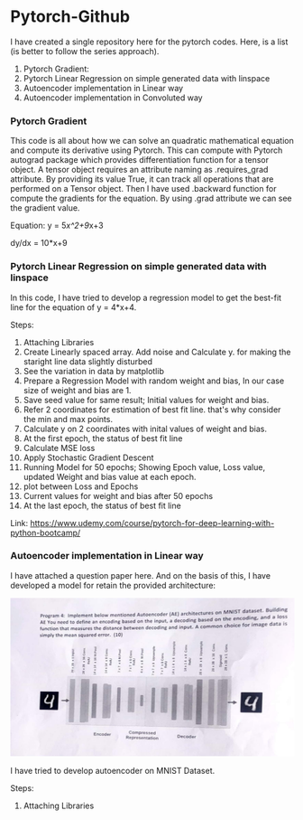 # Pytorch-Github

I have created a single repository here for the pytorch codes.
Here, is a list (is better to follow the series approach).
1. Pytorch Gradient:
2. Pytorch Linear Regression on simple generated data with linspace
3. Autoencoder implementation in Linear way
4. Autoencoder implementation in Convoluted way


### Pytorch Gradient
This code is all about how we can solve an quadratic mathematical equation and compute its derivative using Pytorch. This can compute with Pytorch autograd package which provides differentiation function for a tensor object. A tensor object requires an attribute naming as .requires_grad attribute. By providing its value True, it can track all operations that are performed on a Tensor object. Then I have used .backward function for compute the gradients for the equation. By using .grad attribute we can see the gradient value.

Equation: y = 5*x^2+9*x+3

dy/dx = 10*x+9
  
### Pytorch Linear Regression on simple generated data with linspace
In this code, I have tried to develop a regression model to get the best-fit line for the equation of y = 4*x+4.

Steps:
1. Attaching Libraries
2. Create Linearly spaced array. Add noise and Calculate y. for making the staright line data slightly disturbed 
3. See the variation in data by matplotlib
4. Prepare a Regression Model with random weight and bias, In our case size of weight and bias are 1.
5. Save seed value for same result; Initial values for weight and bias.
6. Refer 2 coordinates for estimation of best fit line. that's why consider the min and max points.
7. Calculate y on 2 coordinates with inital values of weight and bias.
8. At the first epoch, the status of best fit line
9. Calculate MSE loss
10. Apply Stochastic Gradient Descent
11. Running Model for 50 epochs; Showing Epoch value, Loss value, updated Weight and bias value at each epoch. 
12. plot between Loss and Epochs
13. Current values for weight and bias after 50 epochs
14. At the last epoch, the status of best fit line


Link: 
https://www.udemy.com/course/pytorch-for-deep-learning-with-python-bootcamp/


### Autoencoder implementation in Linear way
I have attached a question paper here. And on the basis of this, I have developed a model for retain the provided architecture:

![](images/Question1.jfif)

I have tried to develop autoencoder on MNIST Dataset.

Steps:
1. Attaching Libraries

